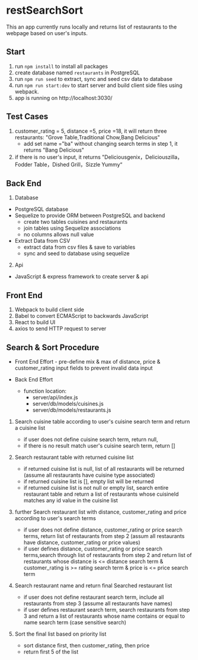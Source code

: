# restSearchSort

This an app currently runs locally and returns list of restaurants to the webpage based on user's inputs.

## Start

1. run `npm install` to install all packages
2. create database named `restaurants` in PostgreSQL
3. run `npm run seed` to extract, sync and seed csv data to database 
4. run `npm run start:dev` to start server and build client side files using webpack.
5. app is running on http://localhost:3030/

## Test Cases

1. customer_rating = 5, distance =5, price =18, it will return three restaurants: "Grove Table,Traditional Chow,Bang Delicious"
    - add set name ="ba" without changing search terms in step 1, it returns "Bang Delicious"
2. if there is no user's input, it returns "Deliciousgenix，Deliciouszilla，Fodder Table，Dished Grill，Sizzle Yummy“



## Back End 

1. Database
- PostgreSQL database
- Sequelize to provide ORM between PostgreSQL and backend
    - create two tables cuisines and restaurants
    - join tables using Sequelize associations
    - no columns allows null value
- Extract Data from CSV
    - extract data from csv files & save to variables
    - sync and seed to database using sequelize

2. Api
- JavaScript & express framework to create server & api

## Front End
1. Webpack to build client side
2. Babel to convert ECMAScript to backwards JavaScript
3. React to build UI
4. axios to send HTTP request to server


## Search & Sort Procedure

- Front End Effort
        - pre-define mix & max of distance, price & customer_rating input fields to prevent invalid data input

   
- Back End Effort
     - function location:
        - server/api/index.js
        - server/db/models/cuisines.js
        - server/db/models/restaurants.js

1. Search cuisine table according to user's cuisine search term and return a cuisine list  
    - if user does not define cuisine search term, return null,
    - if there is no result match user's cuisine search term, return []

2. Search restaurant table with returned cuisine list
    - if returned cuisine list is null, list of all restaurants will be returned (assume all restaurants have cuisine type associated)
    - if returned cuisine list is [], empty list will be returned
    - if returned cuisine list is not null or empty list, search entire restaurant table and return a list of restaurants whose cuisineId matches any id value in the cuisine list

3. further Search restaurant list with distance, customer_rating and price according to user's search terms
    - if user does not define distance, customer_rating or price search terms, return list of restaurants from step 2 (assum all restaurants have distance, customer_rating or price values)
    - if user defines distance, customer_rating or price search terms,search through list of restaurants from step 2 and return list of restaurants whose distance is <= distance search term & customer_rating is >= rating search term & price is <= price search term

4. Search restaurant name and return final Searched restaurant list
    - if user does not define restaurant search term, include all restaurants from step 3 (assume all restaurants have names)
    - if user defines restaurant search term, search restaurants from step 3 and return a list of restaurants whose name contains or equal to name search term (case sensitive search)

5. Sort the final list based on priority list
    - sort distance first, then customer_rating, then price
    - return first 5 of the list



